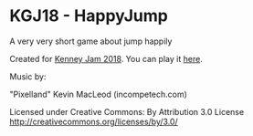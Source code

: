 # KGJ18 - HappyJump
A very very short game about jump happily

Created for [Kenney Jam 2018](https://itch.io/jam/kenney-jam-2018/rate/294890). You can play it [here](https://acoto87.itch.io/happy-jump).

Music by:

"Pixelland" Kevin MacLeod (incompetech.com)

Licensed under Creative Commons: By Attribution 3.0 License
http://creativecommons.org/licenses/by/3.0/

